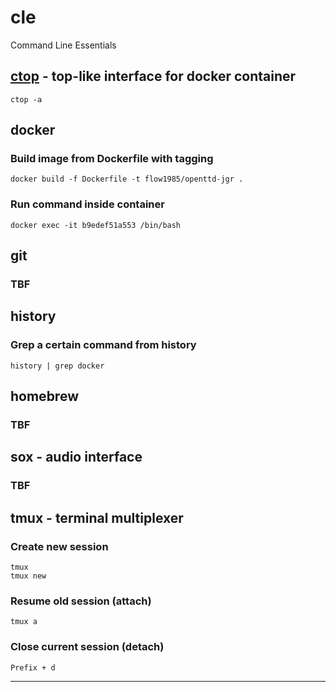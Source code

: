 # cle
Command Line Essentials
## [ctop](https://github.com/bcicen/ctop) - top-like interface for docker container
```
ctop -a
```
## docker
### Build image from Dockerfile with tagging
```
docker build -f Dockerfile -t flow1985/openttd-jgr .
```
### Run command inside container
```
docker exec -it b9edef51a553 /bin/bash
```
## git
### TBF
## history
### Grep a certain command from history
```
history | grep docker
```
## homebrew
### TBF
## sox - audio interface
### TBF
## tmux - terminal multiplexer
### Create new session
```
tmux
tmux new
```
### Resume old session (attach)
```
tmux a
```
### Close current session (detach)
```
Prefix + d
``` 
---




